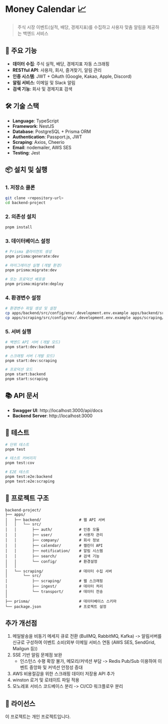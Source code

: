 # Money Calendar 📈

> 주식 시장 이벤트(실적, 배당, 경제지표)를 수집하고 사용자 맞춤 알림을 제공하는 백엔드 서비스

## 🚀 주요 기능

- **데이터 수집**: 주식 실적, 배당, 경제지표 자동 스크래핑
- **RESTful API**: 사용자, 회사, 즐겨찾기, 알림 관리
- **인증 시스템**: JWT + OAuth (Google, Kakao, Apple, Discord)
- **알림 서비스**: 이메일 및 Slack 알림
- **검색 기능**: 회사 및 경제지표 검색

## 🛠️ 기술 스택

- **Language**: TypeScript
- **Framework**: NestJS
- **Database**: PostgreSQL + Prisma ORM
- **Authentication**: Passport.js, JWT
- **Scraping**: Axios, Cheerio
- **Email**: nodemailer, AWS SES
- **Testing**: Jest

## 📦 설치 및 실행

### 1. 저장소 클론

```bash
git clone <repository-url>
cd backend-project
```

### 2. 의존성 설치

```bash
pnpm install
```

### 3. 데이터베이스 설정

```bash
# Prisma 클라이언트 생성
pnpm prisma:generate:dev

# 마이그레이션 실행 (개발 환경)
pnpm prisma:migrate:dev

# 또는 프로덕션 배포용
pnpm prisma:migrate:deploy
```

### 4. 환경변수 설정

```bash
# 환경변수 파일 생성 및 설정
cp apps/backend/src/config/env/.development.env.example apps/backend/src/config/env/.development.env
cp apps/scraping/src/config/env/.development.env.example apps/scraping/src/config/env/.development.env
```

### 5. 서버 실행

```bash
# 백엔드 API 서버 (개발 모드)
pnpm start:dev:backend

# 스크래핑 서버 (개발 모드)
pnpm start:dev:scraping

# 프로덕션 모드
pnpm start:backend
pnpm start:scraping
```

## 📚 API 문서

- **Swagger UI**: http://localhost:3000/api/docs
- **Backend Server**: http://localhost:3000

## 🧪 테스트

```bash
# 단위 테스트
pnpm test

# 테스트 커버리지
pnpm test:cov

# E2E 테스트
pnpm test:e2e:backend
pnpm test:e2e:scraping
```

## 📁 프로젝트 구조

```
backend-project/
├── apps/
│   ├── backend/                 # 웹 API 서버
│   │   └── src/
│   │       ├── auth/            # 인증 모듈
│   │       ├── user/            # 사용자 관리
│   │       ├── company/         # 회사 정보
│   │       ├── calendar/        # 캘린더 API
│   │       ├── notification/    # 알림 시스템
│   │       ├── search/          # 검색 기능
│   │       └── config/          # 환경설정
│   │
│   └── scraping/                # 데이터 수집 서버
│       └── src/
│           ├── scraping/        # 웹 스크래핑
│           ├── ingest/          # 데이터 처리
│           └── transport/       # 데이터 전송
│
├── prisma/                      # 데이터베이스 스키마
└── package.json                 # 프로젝트 설정
```

## 추가 개선점

1. 메일발송을 비동기 메세지 큐로 전환 (BullMQ, RabbitMQ, Kafka)
   -> 알림서버를 신규로 구성하여 이벤트 소비(외부 이메일 서비스 연동 (AWS SES, SendGrid, Mailgun 등))
2. SSE 기반 알림 문제점 보완
   - 인스턴스 수평 확장 불가, 메모리/커넥션 부담
     -> Redis Pub/Sub 이용하여 이벤트 중앙화 및 커넥션 안정성 증대
3. AWS 비용절감을 위한 스크래핑 데이터 저장용 API 추가
4. winston 로거 및 로테이트 파일 적용
5. 모노레포 서비스 코드베이스 분리 -> CI/CD 워크플로우 분리   

## 📄 라이선스

이 프로젝트는 개인 프로젝트입니다.
